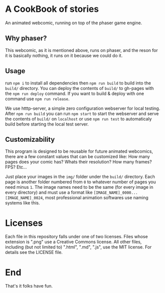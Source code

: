 # A CookBook of stories

An animated webcomic, running on top of the phaser game engine.

## Why phaser?

This webcomic, as it is mentioned above, runs on phaser, and the reson for it is basically nothing, it runs on it because we could do it.

## Usage

run `npm i` to install all dependencies then `npm run build` to build into the `build/` directory. You can deploy the contents of `build/` to gh-pages with the `npm run deploy` command. If you want to build & deploy with one command use `npm run release`.

We use htttp-server, a simple zero configuration webserver for local testing. After `npm run build` you can run `npm start` to start the webserver and serve the contents of `build/` on `localhost` or use `npm run test` to automaticaly build before starting the local test server.

## Customizability

This program is designed to be reusable for future animated webcomics, there are a few constant values that can be customized like: How many pages does your comic has? Whats their resolution? How many frames? FPS? Etc...

Just place your images in the `img/` folder under the `build/` directory. Each page is another folder numbered from `0` to whatever number of pages you need minus `1`. The image names need to be the same (for every image in every directory) and must use a format like `[IMAGE_NAME]_0000...[IMAGE_NAME]_0024`, most professional animation softwares use naming systems like this.

# Licenses

Each file in this repository falls under one of two licenses. Files whose extension is ".png" use a Creative Commons license. All other files, including (but not limited to) ".html", ".md", ".js", use the MIT license. For details see the LICENSE file.

# End

That's it folks have fun.
